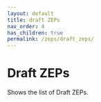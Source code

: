 ```yaml
---
layout: default
title: draft ZEPs
nav_order: 4
has_children: true
permalink: /zeps/draft_zeps/
---
```


# Draft ZEPs

Shows the list of Draft ZEPs.
